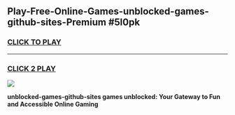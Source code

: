 
## Play-Free-Online-Games-unblocked-games-github-sites-Premium #5l0pk
<h3>
<a href="https://premium.freeplayer.one?title=unblocked-games-github-sites&ref=8M">CLICK TO PLAY</a></h3>
<hr>

<h3>
<a href="https://premium.freeplayer.one?title=unblocked-games-github-sites&ref=8M">CLICK 2 PLAY</a>
  
</h3>

<a href="https://premium.freeplayer.one?title=unblocked-games-github-sites&ref=8M"><img src="https://clearcache.store/games.png"></a>


**unblocked-games-github-sites games unblocked: Your Gateway to Fun and Accessible Online Gaming**
